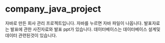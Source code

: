 # company_java_project
자바로 만든 회사 관리 프로젝트입니다.
자바를 누르면 자바 파일이 나옵니다.
발표자료는 발표에 관한 사진자료와 발표 ppt가 있습니다.
데이터베이스는 데이터베이스 설계및 데이터 관련된것이 있습니다.